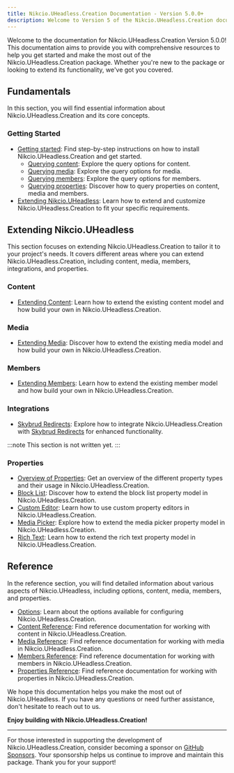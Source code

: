 ```yaml
---
title: Nikcio.UHeadless.Creation Documentation - Version 5.0.0+
description: Welcome to Version 5 of the Nikcio.UHeadless.Creation documentation! This documentation aims to provide you with comprehensive resources to help you get started and make the most out of the Nikcio.UHeadless.Creation package.
---
```


Welcome to the documentation for Nikcio.UHeadless.Creation Version 5.0.0! This documentation aims to provide you with comprehensive resources to help you get started and make the most out of the Nikcio.UHeadless.Creation package. Whether you're new to the package or looking to extend its functionality, we've got you covered.

## Fundamentals

In this section, you will find essential information about Nikcio.UHeadless.Creation and its core concepts.

### Getting Started
- [Getting started](../fundamentals/getting-started): Find step-by-step instructions on how to install Nikcio.UHeadless.Creation and get started.
  - [Querying content](../fundamentals/querying/content): Explore the query options for content.
  - [Querying media](../fundamentals/querying/media): Explore the query options for media.
  - [Querying members](../fundamentals/querying/members): Explore the query options for members.
  - [Querying properties](../fundamentals/querying/content): Discover how to query properties on content, media and members.
- [Extending Nikcio.UHeadless](../fundamentals/extend-uheadless): Learn how to extend and customize Nikcio.UHeadless.Creation to fit your specific requirements.

## Extending Nikcio.UHeadless

This section focuses on extending Nikcio.UHeadless.Creation to tailor it to your project's needs. It covers different areas where you can extend Nikcio.UHeadless.Creation, including content, media, members, integrations, and properties.

### Content

- [Extending Content](../extending/content): Learn how to extend the existing content model and how build your own in Nikcio.UHeadless.Creation.

### Media

- [Extending Media](../extending/media): Discover how to extend the existing media model and how build your own in Nikcio.UHeadless.Creation.

### Members

- [Extending Members](../extending/member): Learn how to extend the existing member model and how build your own in Nikcio.UHeadless.Creation.

### Integrations

- [Skybrud Redirects](../extending/integrations/redirects/skybrud-redirects): Explore how to integrate Nikcio.UHeadless.Creation with [Skybrud Redirects](https://marketplace.umbraco.com/package/skybrud.umbraco.redirects) for enhanced functionality.

:::note
This section is not written yet.
:::

### Properties

- [Overview of Properties](../extending/properties/overview): Get an overview of the different property types and their usage in Nikcio.UHeadless.Creation.
- [Block List](../extending/properties/block-list): Discover how to extend the block list property model in Nikcio.UHeadless.Creation.
- [Custom Editor](../extending/properties/custom-editor): Learn how to use custom property editors in Nikcio.UHeadless.Creation.
- [Media Picker](../extending/properties/media-picker): Explore how to extend the media picker property model in Nikcio.UHeadless.Creation.
- [Rich Text](../extending/properties/rich-text): Learn how to extend the rich text property model in Nikcio.UHeadless.Creation.

## Reference

In the reference section, you will find detailed information about various aspects of Nikcio.UHeadless, including options, content, media, members, and properties.

- [Options](../reference/options): Learn about the options available for configuring Nikcio.UHeadless.Creation.
- [Content Reference](../reference/content/overview): Find reference documentation for working with content in Nikcio.UHeadless.Creation.
- [Media Reference](../reference/media/overview): Find reference documentation for working with media in Nikcio.UHeadless.Creation.
- [Members Reference](../reference/members/overview): Find reference documentation for working with members in Nikcio.UHeadless.Creation.
- [Properties Reference](../reference/properties/overview): Find reference documentation for working with properties in Nikcio.UHeadless.Creation.

We hope this documentation helps you make the most out of Nikcio.UHeadless. If you have any questions or need further assistance, don't hesitate to reach out to us.

**Enjoy building with Nikcio.UHeadless.Creation!**

---

For those interested in supporting the development of Nikcio.UHeadless.Creation, consider becoming a sponsor on [GitHub Sponsors](https://github.com/sponsors/nikcio/). Your sponsorship helps us continue to improve and maintain this package. Thank you for your support!